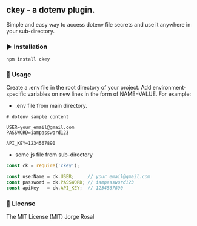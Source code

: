 ## ckey - a dotenv plugin.
Simple and easy way to access dotenv file secrets and use it anywhere in your sub-directory.

### ▶️ Installation

```shell
npm install ckey
```

### 📝 Usage
Create a .env file in the root directory of your project. Add environment-specific variables on new lines in the form of NAME=VALUE. For example:

  - .env file from main directory.
```
# dotenv sample content

USER=your_email@gmail.com
PASSWORD=iampassword123

API_KEY=1234567890
```

  - some js file from sub-directory
```js
const ck = require('ckey');

const userName = ck.USER;     // your_email@gmail.com
const password = ck.PASSWORD; // iampassword123
const apiKey   = ck.API_KEY;  // 1234567890
```

### 📜 License
  The MIT License (MIT) Jorge Rosal
